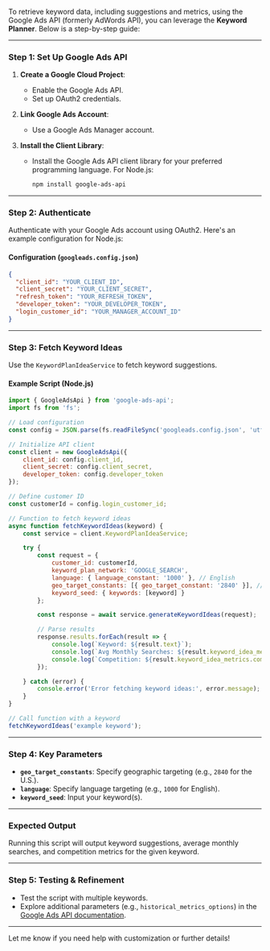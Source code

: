 To retrieve keyword data, including suggestions and metrics, using the Google Ads API (formerly AdWords API), you can leverage the **Keyword Planner**. Below is a step-by-step guide:

---

### Step 1: Set Up Google Ads API
1. **Create a Google Cloud Project**:
   - Enable the Google Ads API.
   - Set up OAuth2 credentials.

2. **Link Google Ads Account**:
   - Use a Google Ads Manager account.

3. **Install the Client Library**:
   - Install the Google Ads API client library for your preferred programming language. For Node.js:
     ```bash
     npm install google-ads-api
     ```

---

### Step 2: Authenticate
Authenticate with your Google Ads account using OAuth2. Here's an example configuration for Node.js:

#### Configuration (`googleads.config.json`)
```json
{
  "client_id": "YOUR_CLIENT_ID",
  "client_secret": "YOUR_CLIENT_SECRET",
  "refresh_token": "YOUR_REFRESH_TOKEN",
  "developer_token": "YOUR_DEVELOPER_TOKEN",
  "login_customer_id": "YOUR_MANAGER_ACCOUNT_ID"
}
```

---

### Step 3: Fetch Keyword Ideas
Use the `KeywordPlanIdeaService` to fetch keyword suggestions.

#### Example Script (Node.js)
```javascript
import { GoogleAdsApi } from 'google-ads-api';
import fs from 'fs';

// Load configuration
const config = JSON.parse(fs.readFileSync('googleads.config.json', 'utf8'));

// Initialize API client
const client = new GoogleAdsApi({
    client_id: config.client_id,
    client_secret: config.client_secret,
    developer_token: config.developer_token
});

// Define customer ID
const customerId = config.login_customer_id;

// Function to fetch keyword ideas
async function fetchKeywordIdeas(keyword) {
    const service = client.KeywordPlanIdeaService;

    try {
        const request = {
            customer_id: customerId,
            keyword_plan_network: 'GOOGLE_SEARCH',
            language: { language_constant: '1000' }, // English
            geo_target_constants: [{ geo_target_constant: '2840' }], // US
            keyword_seed: { keywords: [keyword] }
        };

        const response = await service.generateKeywordIdeas(request);

        // Parse results
        response.results.forEach(result => {
            console.log(`Keyword: ${result.text}`);
            console.log(`Avg Monthly Searches: ${result.keyword_idea_metrics.avg_monthly_searches}`);
            console.log(`Competition: ${result.keyword_idea_metrics.competition}`);
        });

    } catch (error) {
        console.error('Error fetching keyword ideas:', error.message);
    }
}

// Call function with a keyword
fetchKeywordIdeas('example keyword');
```

---

### Step 4: Key Parameters
- **`geo_target_constants`**: Specify geographic targeting (e.g., `2840` for the U.S.).
- **`language`**: Specify language targeting (e.g., `1000` for English).
- **`keyword_seed`**: Input your keyword(s).

---

### Expected Output
Running this script will output keyword suggestions, average monthly searches, and competition metrics for the given keyword.

---

### Step 5: Testing & Refinement
- Test the script with multiple keywords.
- Explore additional parameters (e.g., `historical_metrics_options`) in the [Google Ads API documentation](https://developers.google.com/google-ads/api).

---

Let me know if you need help with customization or further details!
